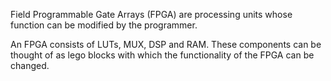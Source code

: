 Field Programmable Gate Arrays (FPGA) are processing units whose function can be modified by the programmer.

An FPGA consists of LUTs, MUX, DSP and RAM.
These components can be thought of as lego blocks with which the functionality of the FPGA can be changed.